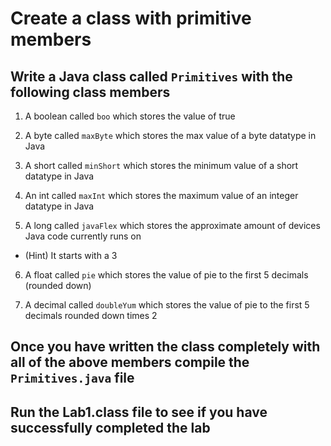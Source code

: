 # Create a class with primitive members

## Write a Java class called `Primitives` with the following class members

1. A boolean called `boo` which stores the value of true

2. A byte called `maxByte` which stores the max value of a byte datatype in Java

3. A short called `minShort` which stores the minimum value of a short datatype in Java

4. An int called `maxInt` which stores the maximum value of an integer datatype in Java

5. A long called `javaFlex` which stores the approximate amount of devices Java code currently runs on

- (Hint) It starts with a 3

6. A float called `pie` which stores the value of pie to the first 5 decimals (rounded down)

7. A decimal called `doubleYum` which stores the value of pie to the first 5 decimals rounded down times 2

## Once you have written the class completely with all of the above members compile the `Primitives.java` file

## Run the Lab1.class file to see if you have successfully completed the lab
